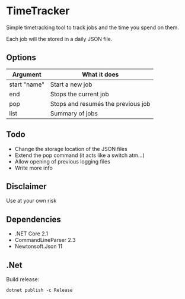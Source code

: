 # TimeTracker

Simple timetracking tool to track jobs and the time you spend on them.

Each job will the stored in a daily JSON file. 

## Options

| Argument     | What it does                       | 
|--------------|------------------------------------|
| start "name" | Start a new job                    |
| end          | Stops the current job              |
| pop          | Stops and resumés the previous job |
| list         | Summary of jobs                    |

## Todo

- Change the storage location of the JSON files
- Extend the pop command (it acts like a switch atm...)
- Allow opening of previous logging files
- Write more info

## Disclaimer 

Use at your own risk

## Dependencies

- .NET Core 2.1
- CommandLineParser 2.3
- Newtonsoft.Json 11

## .Net

Build release:

`dotnet publish -c Release`



